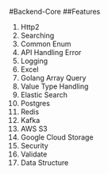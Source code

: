 #Backend-Core
##Features
1. Http2
2. Searching
3. Common Enum
4. API Handling Error
5. Logging
6. Excel
7. Golang Array Query
8. Value Type Handling
9. Elastic Search
10. Postgres
11. Redis
12. Kafka
13. AWS S3
14. Google Cloud Storage
15. Security
16. Validate
17. Data Structure